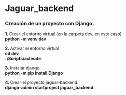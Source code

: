 # Jaguar_backend
<h3>  Creación de un proyecto con Django.</h3>

<p> <strong> 1. </strong> Crear el entorno virtual (en la carpeta dev, en este caso) <br>
   <strong> python -m venv dev  </strong></p> 
<p> <strong> 2. </strong>  Activar el entorno virtual   <br> 
   <strong>  cd dev </strong> <br> 
   <strong>.\Scripts\activate </strong> </p> 
     
<p> <strong> 3. </strong>  Instalar django. <br>
    <strong> python -m pip install Django </strong> </p>
<p> <strong> 4. </strong> Crear el proyecto jaguar-backend. <br>  
    <strong> django-admin startproject jaguar_backend </strong> </p>
